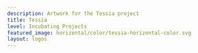 ```yaml
---
description: Artwork for the Tessia project
title: Tessia 
level: Incubating Projects
featured_image: horizontal/color/tessia-horizontal-color.svg
layout: logos
---
```

